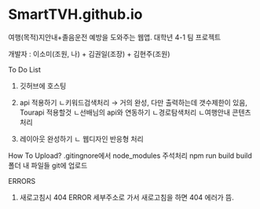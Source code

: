 # SmartTVH.github.io
여행(목적)지안내+졸음운전 예방을 도와주는 웹앱. 대학년 4-1 팀 프로젝트

개발자 : 이소미(조원, 나) + 김권일(조장) + 김현주(조원)

To Do List
1. 깃허브에 호스팅
2. api 적용하기
  ㄴ키워드검색처리 → 거의 완성, 다만 출력하는데 갯수제한이 있음, Tourapi 적용할것
  ㄴ선배님의 api와 연동하기
  ㄴ경로탐색처리
  ㄴ여행안내 콘텐츠 처리
  
3. 레이아웃 완성하기
  ㄴ 웹디자인 반응형 처리
  
How To Upload?
.gitingnore에서 node_modules 주석처리
npm run build
build 폴더 내 파일들 git에 업로드 

ERRORS
1. 새로고침시 404 ERROR
세부주소로 가서 새로고침을 하면 404 에러가 뜸.
